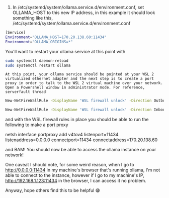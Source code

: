 
1. In /etc/systemd/system/ollama.service.d/environment.conf, set OLLAMA_HOST to this new IP address, in this example it should look something like this,
/etc/systemd/system/ollama.service.d/environment.conf

```bash
[Service]
Environment="OLLAMA_HOST=170.20.138.60:11434"
Environment="OLLAMA_ORIGINS=*"
```

You'll want to restart your ollama service at this point with

```bash
sudo systemctl daemon-reload
sudo systemctl restart ollama
```

    At this point, your ollama service should be pointed at your WSL 2 virtualized ethernet adapter and the next step is to create a port proxy in order to talk to the WSL 2 virtual machine over your network. Open a Powershell window in administrator mode. For reference, serverfault thread

```bash
New-NetFireWallRule -DisplayName 'WSL firewall unlock' -Direction Outbound -LocalPort 11434 -Action Allow -Protocol TCP

New-NetFireWallRule -DisplayName 'WSL firewall unlock' -Direction Inbound -LocalPort 11434 -Action Allow -Protocol TCP
```

and with the WSL firewall rules in place you should be able to run the following to make a port proxy

netsh interface portproxy add v4tov4 listenport=11434 listenaddress=0.0.0.0 connectport=11434 connectaddress=170.20.138.60

and BAM! You should now be able to access the ollama instance on your network!

One caveat I should note, for some weird reason, when I go to http://0.0.0.0:11434 in my machine's browser that's running ollama, I'm not able to connect to the instance, however if I go to my machine's IP, http://192.168.1.123:11434 in the browser, I can access it no problem.

Anyway, hope others find this to be helpful 😁